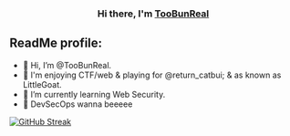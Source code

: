 <h3 align="center">
Hi there, I'm <a href="https://github.com/TooBunReal/" target="_blank" rel="noreferrer">TooBunReal</a>
</h3>

## ReadMe profile:
- 👋 Hi, I’m @TooBunReal.
- 👀 I'm enjoying CTF/web & playing for @return_catbui; & as known as LittleGoat.
- 🌱 I’m currently learning Web Security.
- 💞️ DevSecOps wanna beeeee

<a href="https://git.io/streak-stats"><img src="https://github-readme-streak-stats.herokuapp.com?user=TooBunReal&theme=horizon" alt="GitHub Streak" /></a>




